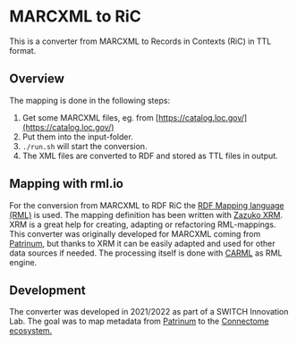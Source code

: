 # MARCXML to RiC

This is a converter from MARCXML to Records in Contexts (RiC) in TTL format.

## Overview
The mapping is done in the following steps:
1. Get some MARCXML files, eg. from [https://catalog.loc.gov/](https://catalog.loc.gov/)
2. Put them into the input-folder.
3. ``./run.sh`` will start the conversion.
4. The XML files are converted to RDF and stored as TTL files in output.

## Mapping with rml.io
For the conversion from MARCXML to RDF RiC the [RDF Mapping language (RML)](https://rml.io/) is used. The mapping definition has been written with [Zazuko XRM](https://zazuko.com/products/expressive-rdf-mapper/). XRM is a great help for creating, adapting or refactoring RML-mappings.  
This converter was originally developed for MARCXML coming from [Patrinum](https://patrinum.ch/), but thanks to XRM it can be easily adapted and used for other data sources if needed.
The processing itself is done with [CARML](https://github.com/carml/carml) as RML engine.

## Development
The converter was developed in 2021/2022 as part of a SWITCH Innovation Lab. The goal was to map metadata from [Patrinum](https://patrinum.ch/) to the [Connectome ecosystem.](https://www.switch.ch/connectome/)